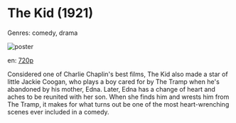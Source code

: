 # The Kid (1921)

Genres: comedy, drama

![poster](http://image.tmdb.org/t/p/w500/drgMcyTsySQBnUPGaBThCHGdlWT.jpg)

en:
  [720p](magnet:?xt=urn:btih:0697BC07EBC5914085C2A3BCE646509086BF6265&tr=udp://glotorrents.pw:6969/announce&tr=udp://tracker.opentrackr.org:1337/announce&tr=udp://torrent.gresille.org:80/announce&tr=udp://tracker.openbittorrent.com:80&tr=udp://tracker.coppersurfer.tk:6969&tr=udp://tracker.leechers-paradise.org:6969&tr=udp://p4p.arenabg.ch:1337&tr=udp://tracker.internetwarriors.net:1337)
  


Considered one of Charlie Chaplin's best films, The Kid also made a star of little Jackie Coogan, who plays a boy cared for by The Tramp when he's abandoned by his mother, Edna. Later, Edna has a change of heart and aches to be reunited with her son. When she finds him and wrests him from The Tramp, it makes for what turns out be one of the most heart-wrenching scenes ever included in a comedy.